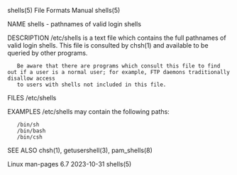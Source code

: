 shells(5)							      File Formats Manual							     shells(5)

NAME
       shells - pathnames of valid login shells

DESCRIPTION
       /etc/shells  is	a text file which contains the full pathnames of valid login shells.  This file is consulted by chsh(1) and available to be queried by
       other programs.

       Be aware that there are programs which consult this file to find out if a user is a normal user; for example, FTP daemons traditionally disallow access
       to users with shells not included in this file.

FILES
       /etc/shells

EXAMPLES
       /etc/shells may contain the following paths:

	   /bin/sh
	   /bin/bash
	   /bin/csh

SEE ALSO
       chsh(1), getusershell(3), pam_shells(8)

Linux man-pages 6.7							  2023-10-31								     shells(5)
